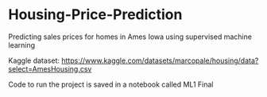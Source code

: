 # Housing-Price-Prediction
Predicting sales prices for homes in Ames Iowa using supervised machine learning 

Kaggle dataset: https://www.kaggle.com/datasets/marcopale/housing/data?select=AmesHousing.csv

Code to run the project is saved in a notebook called ML1 Final 

